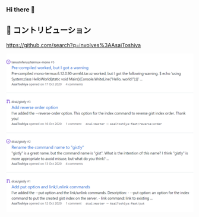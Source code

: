 ### Hi there 👋

<!--
**AsaiToshiya/AsaiToshiya** is a ✨ _special_ ✨ repository because its `README.md` (this file) appears on your GitHub profile.

Here are some ideas to get you started:

- 🔭 I’m currently working on ...
- 🌱 I’m currently learning ...
- 👯 I’m looking to collaborate on ...
- 🤔 I’m looking for help with ...
- 💬 Ask me about ...
- 📫 How to reach me: ...
- 😄 Pronouns: ...
- ⚡ Fun fact: ...
-->


## 👥 コントリビューション

https://github.com/search?q=involves%3AAsaiToshiya

[![コントリビューション](involves.png)](https://github.com/search?q=involves%3AAsaiToshiya)
